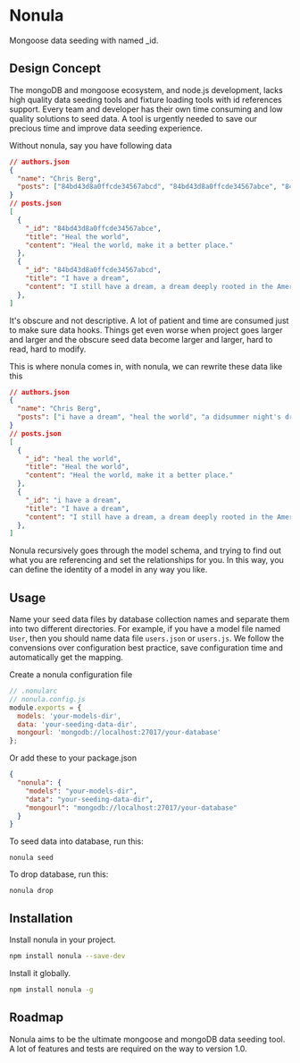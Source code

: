 # Nonula

Mongoose data seeding with named \_id.

## Design Concept

The mongoDB and mongoose ecosystem, and node.js development, lacks high quality data seeding tools and fixture loading tools with id references support. Every team and developer has their own time consuming and low quality solutions to seed data. A tool is urgently needed to save our precious time and improve data seeding experience.

Without nonula, say you have following data

``` json
// authors.json
{
  "name": "Chris Berg",
  "posts": ["84bd43d8a0ffcde34567abcd", "84bd43d8a0ffcde34567abce", "84bd43d8a0ffcde34567abcf"]
}
// posts.json
[
  {
    "_id": "84bd43d8a0ffcde34567abce",
    "title": "Heal the world",
    "content": "Heal the world, make it a better place."
  },
  {
    "_id": "84bd43d8a0ffcde34567abcd",
    "title": "I have a dream",
    "content": "I still have a dream, a dream deeply rooted in the American dream."
  },  
]

```

It's obscure and not descriptive. A lot of patient and time are consumed just to make sure data hooks. Things get even worse when project goes larger and larger and the obscure seed data become larger and larger, hard to read, hard to modify.

This is where nonula comes in, with nonula, we can rewrite these data like this

``` json
// authors.json
{
  "name": "Chris Berg",
  "posts": ["i have a dream", "heal the world", "a didsummer night's dream"]
}
// posts.json
[
  {
    "_id": "heal the world",
    "title": "Heal the world",
    "content": "Heal the world, make it a better place."
  },
  {
    "_id": "i have a dream",
    "title": "I have a dream",
    "content": "I still have a dream, a dream deeply rooted in the American dream."
  },  
]

```

Nonula recursively goes through the model schema, and trying to find out what you are referencing and set the relationships for you. In this way, you can define the identity of a model in any way you like.

## Usage

Name your seed data files by database collection names and separate them into two different directories. For example, if you have a model file named `User`, then you should name data file `users.json` or `users.js`. We follow the convensions over configuration best practice, save configuration time and automatically get the mapping.

Create a nonula configuration file

``` javascript
// .nonularc
// nonula.config.js
module.exports = {
  models: 'your-models-dir',
  data: 'your-seeding-data-dir',
  mongourl: 'mongodb://localhost:27017/your-database'
};
```

Or add these to your package.json

``` json
{
  "nonula": {
    "models": "your-models-dir",
    "data": "your-seeding-data-dir",
    "mongourl": "mongodb://localhost:27017/your-database"
  }
}
```

To seed data into database, run this:

```
nonula seed
```

To drop database, run this:

```
nonula drop
```

## Installation

Install nonula in your project.
``` bash
npm install nonula --save-dev
```
Install it globally.
``` bash
npm install nonula -g
```

## Roadmap

Nonula aims to be the ultimate mongoose and mongoDB data seeding tool. A lot of features and tests are required on the way to version 1.0.
